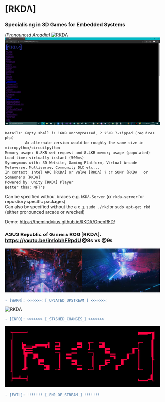 # [RKDΛ]
### Specialising in 3D Games for Embedded Systems
*(Pronounced Arcadia)*
![RKDΛ](https://github.com/TheMindVirus/RKDA/blob/main/RKDΛ_BANR.PNG)
![RKDΛ](https://github.com/TheMindVirus/RKDA/blob/main/screenshot.png)

```
Details: Empty shell is 16KB uncompressed, 2.25KB 7-zipped (requires php)
         An alternate version would be roughly the same size in micropython/circuitpython
Memory usage: 6.8KB web request and 8.4KB memory usage (populated)
Load time: virtually instant (500ms)
Synonymous with: 3D Website, Gaming Platform, Virtual Arcade, Metaverse, Multiverse, Community DLC etc...
In context: Intel ARC [RKDΛ] or Valve [RKDΛ] ? or SONY [RKDΛ]  or Someone's [RKDΛ]
Powered by: Unity [RKDΛ] Player
Better than: NFT's
```
Can be specified without braces e.g. `RKDΛ-Server` (or `rkda-server` for repository specific packages) \
Can also be specified without the a e.g. `sudo ./rkd` or `sudo apt-get rkd` (either pronounced arcade or wrecked)

Demo: https://themindvirus.github.io/RKDA/OpenRKD/

### ASUS Republic of Gamers ROG [RKDΛ]: https://youtu.be/jm1obhFRpdU @8s vs @9s
![ROG](https://github.com/TheMindVirus/RKDA/blob/main/ROG-Age-Of-Gamers.jpg)
```diff
- [WARN]: <<<<<<< [_UPDATED_UPSTREAM_] <<<<<<< 
```
![RKDΛ](https://github.com/TheMindVirus/RKDA/blob/main/RKDΛ_CRPT.PNG)
```diff
- [INFO]: >>>>>>> [_STASHED_CHANGES_] >>>>>>> 
```
![RKDΛ](https://github.com/TheMindVirus/RKDA/blob/main/RKDΛ_FLΛT.PNG)
```diff
- [FΛTL]: !!!!!!! [_END_OF_STREAM_] !!!!!!!
```
